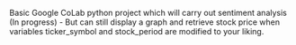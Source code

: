 Basic Google CoLab python project which will carry out sentiment analysis (In progress) - But can still display a graph and retrieve stock price when variables ticker_symbol and stock_period are modified to your liking.

